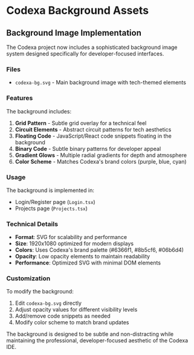 # Codexa Background Assets

## Background Image Implementation

The Codexa project now includes a sophisticated background image system designed specifically for developer-focused interfaces.

### Files

- `codexa-bg.svg` - Main background image with tech-themed elements

### Features

The background includes:

1. **Grid Pattern** - Subtle grid overlay for a technical feel
2. **Circuit Elements** - Abstract circuit patterns for tech aesthetics  
3. **Floating Code** - JavaScript/React code snippets floating in the background
4. **Binary Code** - Subtle binary patterns for developer appeal
5. **Gradient Glows** - Multiple radial gradients for depth and atmosphere
6. **Color Scheme** - Matches Codexa's brand colors (purple, blue, cyan)

### Usage

The background is implemented in:
- Login/Register page (`Login.tsx`)
- Projects page (`Projects.tsx`)

### Technical Details

- **Format**: SVG for scalability and performance
- **Size**: 1920x1080 optimized for modern displays
- **Colors**: Uses Codexa's brand palette (#6366f1, #8b5cf6, #06b6d4)
- **Opacity**: Low opacity elements to maintain readability
- **Performance**: Optimized SVG with minimal DOM elements

### Customization

To modify the background:
1. Edit `codexa-bg.svg` directly
2. Adjust opacity values for different visibility levels
3. Add/remove code snippets as needed
4. Modify color scheme to match brand updates

The background is designed to be subtle and non-distracting while maintaining the professional, developer-focused aesthetic of the Codexa IDE.

